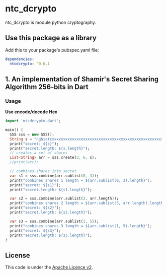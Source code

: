 # ntc_dcrypto
ntc_dcrypto is module python cryptography.

## Use this package as a library
Add this to your package's pubspec.yaml file:  
```yaml
dependencies:
  ntcdcrypto: ^0.0.1
```

## 1. An implementation of Shamir's Secret Sharing Algorithm 256-bits in Dart

### Usage
**Use encode/decode Hex**  
```dart
import 'ntcdcrypto.dart';

main() {
  SSS sss = new SSS();
  String s = "nghiatcxxxxxxxxxxxxxxxxxxxxxxxxxxxxxxxxxxxxxxxxxxxxxxxxxxxxxxxxxxxxxxxxxxxxxxxxxxxxxxxxxxxxxxxxxxxxxxxxxxxxxx";
  print("secret: ${s}");
  print("secret.length: ${s.length}");
  // creates a set of shares
  List<String> arr = sss.create(3, 6, s);
  //print(arr);

  // combines shares into secret
  var s1 = sss.combine(arr.sublist(0, 3));
  print("combines shares 1 length = ${arr.sublist(0, 3).length}");
  print("secret: ${s1}");
  print("secret.length: ${s1.length}");

  var s2 = sss.combine(arr.sublist(3, arr.length));
  print("combines shares 2 length = ${arr.sublist(3, arr.length).length}");
  print("secret: ${s2}");
  print("secret.length: ${s2.length}");

  var s3 = sss.combine(arr.sublist(1, 5));
  print("combines shares 3 length = ${arr.sublist(1, 5).length}");
  print("secret: ${s3}");
  print("secret.length: ${s3.length}");
}
```

## License
This code is under the [Apache Licence v2](https://www.apache.org/licenses/LICENSE-2.0).  
